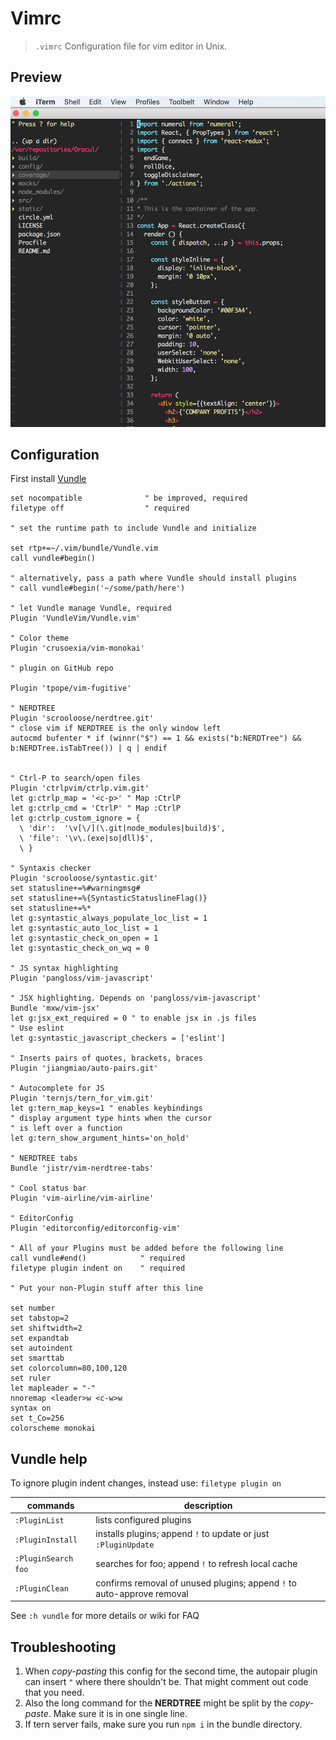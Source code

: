 # Vimrc

> `.vimrc` Configuration file for vim editor in Unix.

## Preview

![](vim-preview.png)

## Configuration

First install [Vundle](https://github.com/VundleVim/Vundle.Vim)


```
set nocompatible              " be improved, required
filetype off                  " required

" set the runtime path to include Vundle and initialize

set rtp+=~/.vim/bundle/Vundle.vim
call vundle#begin()

" alternatively, pass a path where Vundle should install plugins
" call vundle#begin('~/some/path/here')

" let Vundle manage Vundle, required
Plugin 'VundleVim/Vundle.vim'

" Color theme
Plugin 'crusoexia/vim-monokai'

" plugin on GitHub repo

Plugin 'tpope/vim-fugitive'

" NERDTREE
Plugin 'scrooloose/nerdtree.git'
" close vim if NERDTREE is the only window left
autocmd bufenter * if (winnr("$") == 1 && exists("b:NERDTree") && b:NERDTree.isTabTree()) | q | endif 


" Ctrl-P to search/open files
Plugin 'ctrlpvim/ctrlp.vim.git'
let g:ctrlp_map = '<c-p>' " Map :CtrlP
let g:ctrlp_cmd = 'CtrlP' " Map :CtrlP
let g:ctrlp_custom_ignore = {
  \ 'dir':  '\v[\/](\.git|node_modules|build)$',
  \ 'file': '\v\.(exe|so|dll)$',
  \ }

" Syntaxis checker
Plugin 'scrooloose/syntastic.git'
set statusline+=%#warningmsg#
set statusline+=%{SyntasticStatuslineFlag()}
set statusline+=%*
let g:syntastic_always_populate_loc_list = 1
let g:syntastic_auto_loc_list = 1
let g:syntastic_check_on_open = 1
let g:syntastic_check_on_wq = 0

" JS syntax highlighting
Plugin 'pangloss/vim-javascript'

" JSX highlighting. Depends on 'pangloss/vim-javascript'
Bundle 'mxw/vim-jsx'
let g:jsx_ext_required = 0 " to enable jsx in .js files
" Use eslint
let g:syntastic_javascript_checkers = ['eslint'] 

" Inserts pairs of quotes, brackets, braces
Plugin 'jiangmiao/auto-pairs.git'

" Autocomplete for JS
Plugin 'ternjs/tern_for_vim.git'
let g:tern_map_keys=1 " enables keybindings
" display argument type hints when the cursor
" is left over a function
let g:tern_show_argument_hints='on_hold' 

" NERDTREE tabs
Bundle 'jistr/vim-nerdtree-tabs'

" Cool status bar
Plugin 'vim-airline/vim-airline'

" EditorConfig
Plugin 'editorconfig/editorconfig-vim'

" All of your Plugins must be added before the following line
call vundle#end()            " required
filetype plugin indent on    " required

" Put your non-Plugin stuff after this line

set number
set tabstop=2
set shiftwidth=2
set expandtab
set autoindent
set smarttab
set colorcolumn=80,100,120
set ruler
let mapleader = "-"
nnoremap <leader>w <c-w>w
syntax on
set t_Co=256
colorscheme monokai
```

## Vundle help

To ignore plugin indent changes, instead use:
`filetype plugin on`

commands | description
-------- | -----------
`:PluginList` | lists configured plugins
`:PluginInstall` | installs plugins; append `!` to update or just `:PluginUpdate`
`:PluginSearch foo` | searches for foo; append `!` to refresh local cache
`:PluginClean` | confirms removal of unused plugins; append `!` to auto-approve removal

See `:h vundle` for more details or wiki for FAQ

## Troubleshooting

1. When *copy-pasting* this config for the second time, the autopair plugin can insert `"` where there
shouldn't be.  That might comment out code that you need.
2. Also the long command for the **NERDTREE** might be split by the *copy-paste*. Make sure it is in one single line.
3. If tern server fails, make sure you run `npm i` in the bundle directory.
